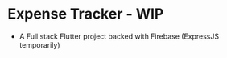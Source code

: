 # Expense Tracker - WIP

- A Full stack Flutter project backed with Firebase (ExpressJS temporarily)